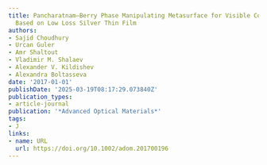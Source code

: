 ```yaml
---
title: Pancharatnam–Berry Phase Manipulating Metasurface for Visible Color Hologram
  Based on Low Loss Silver Thin Film
authors:
- Sajid Choudhury
- Urcan Guler
- Amr Shaltout
- Vladimir M. Shalaev
- Alexander V. Kildishev
- Alexandra Boltasseva
date: '2017-01-01'
publishDate: '2025-03-19T08:17:29.073840Z'
publication_types:
- article-journal
publication: '*Advanced Optical Materials*'
tags:
- J
links:
- name: URL
  url: https://doi.org/10.1002/adom.201700196
---
```

